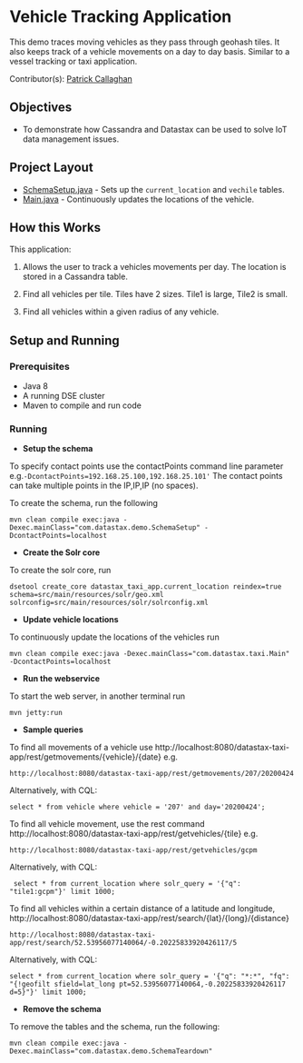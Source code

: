 # Vehicle Tracking Application

This demo traces moving vehicles as they pass through geohash tiles. It also keeps track of a vehicle movements on a day to day basis. Similar to a vessel tracking or taxi application.  

Contributor(s): [Patrick Callaghan](https://github.com/PatrickCallaghan)

## Objectives
* To demonstrate how Cassandra and Datastax can be used to solve IoT data management issues.

## Project Layout
* [SchemaSetup.java](/src/main/java/com/datastax/demo/SchemaSetup.java) - Sets up the `current_location` and `vechile` tables.
* [Main.java](/src/main/java/com/datastax/banking/Main.java) - Continuously updates the locations of the vehicle.

## How this Works
This application:

1. Allows the user to track a vehicles movements per day. The location is stored in a Cassandra table.

2. Find all vehicles per tile. Tiles have 2 sizes. Tile1 is large, Tile2 is small.

3. Find all vehicles within a given radius of any vehicle.

## Setup and Running

### Prerequisites

* Java 8
* A running DSE cluster
* Maven to compile and run code

### Running
* **Setup the schema**

To specify contact points use the contactPoints command line parameter e.g.`-DcontactPoints=192.168.25.100,192.168.25.101'`
The contact points can take multiple points in the IP,IP,IP (no spaces).

To create the schema, run the following

	mvn clean compile exec:java -Dexec.mainClass="com.datastax.demo.SchemaSetup" -DcontactPoints=localhost

* **Create the Solr core**

To create the solr core, run

	dsetool create_core datastax_taxi_app.current_location reindex=true schema=src/main/resources/solr/geo.xml solrconfig=src/main/resources/solr/solrconfig.xml

* **Update vehicle locations**

To continuously update the locations of the vehicles run

	mvn clean compile exec:java -Dexec.mainClass="com.datastax.taxi.Main" -DcontactPoints=localhost

* **Run the webservice**

To start the web server, in another terminal run

	mvn jetty:run  

* **Sample queries**

To find all movements of a vehicle use http://localhost:8080/datastax-taxi-app/rest/getmovements/{vehicle}/{date} e.g.

	http://localhost:8080/datastax-taxi-app/rest/getmovements/207/20200424

Alternatively, with CQL:

	select * from vehicle where vehicle = '207' and day='20200424';

To find all vehicle movement, use the rest command http://localhost:8080/datastax-taxi-app/rest/getvehicles/{tile} e.g.

	http://localhost:8080/datastax-taxi-app/rest/getvehicles/gcpm

Alternatively, with CQL:

	 select * from current_location where solr_query = '{"q": "tile1:gcpm"}' limit 1000;


To find all vehicles within a certain distance of a latitude and longitude, http://localhost:8080/datastax-taxi-app/rest/search/{lat}/{long}/{distance}

	http://localhost:8080/datastax-taxi-app/rest/search/52.53956077140064/-0.20225833920426117/5

Alternatively, with CQL:

	select * from current_location where solr_query = '{"q": "*:*", "fq": "{!geofilt sfield=lat_long pt=52.53956077140064,-0.20225833920426117 d=5}"}' limit 1000;

* **Remove the schema**

To remove the tables and the schema, run the following:

	mvn clean compile exec:java -Dexec.mainClass="com.datastax.demo.SchemaTeardown"
